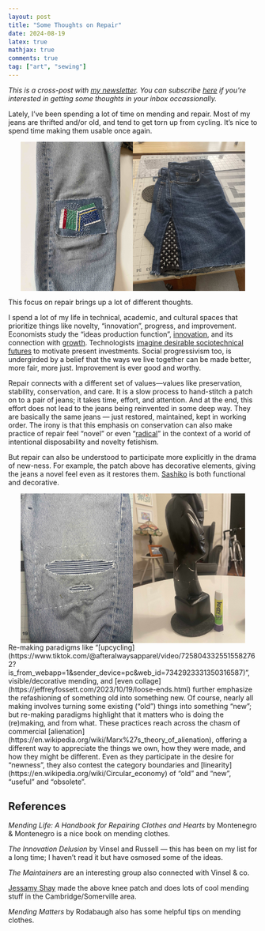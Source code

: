 ```yaml
---
layout: post
title: "Some Thoughts on Repair"
date: 2024-08-19
latex: true
mathjax: true
comments: true
tag: ["art", "sewing"]
---
```


*This is a cross-post with [my newsletter](https://us22.campaign-archive.com/?u=8f1642304d50d1f9684f84baf&id=32b2da696e). You can subscribe [here](https://jeffreyfossett.com/subscribe/) if you're interested in getting some thoughts in your inbox occassionally.*

Lately, I’ve been spending a lot of time on mending and repair. Most of my jeans are thrifted and/or old, and tend to get torn up from cycling. It’s nice to spend time making them usable once again.

<div style="display: flex; justify-content: center;">
  <img src="/figs/2024-08-19-some-thoughts-on-repair/patch.jpg" alt="Image 1" style="width: 45%; max-width: 45%" >
  <img src="/figs/2024-08-19-some-thoughts-on-repair/jorts.jpg" alt="Image 2" style="width: 45%; max-width: 45%">
</div>

This focus on repair brings up a lot of different thoughts. 

I spend a lot of my life in technical, academic, and cultural spaces that prioritize things like novelty, “innovation”, progress, and improvement. Economists study the “ideas production function”, [innovation](https://jeffreyfossett.com/2020/06/05/arrow-replacement.html), and its connection with [growth](https://en.wikipedia.org/wiki/Endogenous_growth_theory). Technologists [imagine desirable sociotechnical futures](https://press.uchicago.edu/ucp/books/book/chicago/D/bo20836025.html) to motivate present investments. Social progressivism too, is undergirded by a belief that the ways we live together can be made better, more fair, more just. Improvement is ever good and worthy. 

Repair connects with a different set of values—values like preservation, stability, conservation, and care. It is a slow process to hand-stitch a patch on to a pair of jeans; it takes time, effort, and attention. And at the end, this effort does not lead to the jeans being reinvented in some deep way. They are basically the same jeans — just restored, maintained, kept in working order. The irony is that this emphasis on conservation can also make practice of repair feel “novel” or even “[radical](https://www.bostonglobe.com/2022/05/19/opinion/radical-menders-vs-disposable-everything/)” in the context of a world of intentional disposability and novelty fetishism. 

But repair can also be understood to participate more explicitly in the drama of new-ness. For example, the patch above has decorative elements, giving the jeans a novel feel even as it restores them. [Sashiko](https://en.wikipedia.org/wiki/Sashiko) is both functional and decorative. 

<div style="display: flex; justify-content: center;">
  <img src="/figs/2024-08-19-some-thoughts-on-repair/patch2.jpg" alt="Image 3" style="width: 45%; max-width: 45%" >
  <img src="/figs/2024-08-19-some-thoughts-on-repair/statue.jpg" alt="Image 4" style="width: 45%; max-width: 45%">
</div>
Re-making paradigms like “[upcycling](https://www.tiktok.com/@afteralwaysapparel/video/7258043325515582762?is_from_webapp=1&sender_device=pc&web_id=7342923331350316587)”, visible/decorative mending, and [even collage](https://jeffreyfossett.com/2023/10/19/loose-ends.html) further emphasize the refashioning of something old into something new. Of course, nearly all making involves turning some existing (“old”) things into something “new”; but re-making paradigms highlight that it matters who is doing the (re)making, and from what. These practices reach across the chasm of commercial [alienation](https://en.wikipedia.org/wiki/Marx%27s_theory_of_alienation), offering a different way to appreciate the things we own, how they were made, and how they might be different. Even as they participate in the desire for “newness”, they also contest the category boundaries and [linearity](https://en.wikipedia.org/wiki/Circular_economy) of “old” and “new”, “useful” and “obsolete”.  

## References

*Mending Life: A Handbook for Repairing Clothes and Hearts* by Montenegro & Montenegro is a nice book on mending clothes. 

*The Innovation Delusion* by Vinsel and Russell — this has been on my list for a long time; I haven’t read it but have osmosed some of the ideas. 

*The Maintainers* are an interesting group also connected with Vinsel & co.

[Jessamy Shay](https://www.instagram.com/jessamy.shay/?hl=en) made the above knee patch and does lots of cool mending stuff in the Cambridge/Somerville area. 

*Mending Matters* by Rodabaugh also has some helpful tips on mending clothes. 






